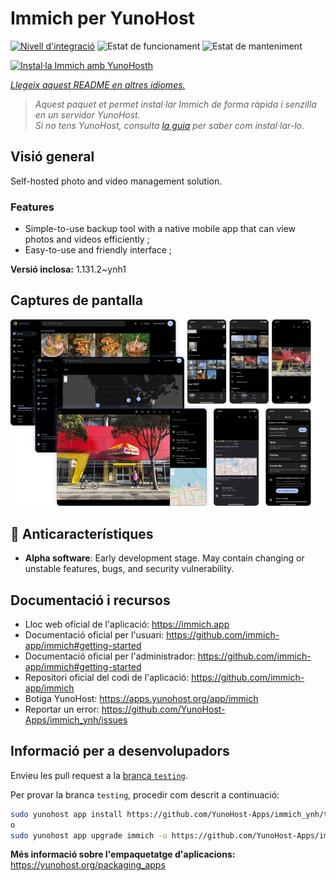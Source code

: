 <!--
N.B.: Aquest README ha estat generat automàticament per <https://github.com/YunoHost/apps/tree/master/tools/readme_generator>
NO s'ha de modificar manualment.
-->

# Immich per YunoHost

[![Nivell d'integració](https://apps.yunohost.org/badge/integration/immich)](https://ci-apps.yunohost.org/ci/apps/immich/)
![Estat de funcionament](https://apps.yunohost.org/badge/state/immich)
![Estat de manteniment](https://apps.yunohost.org/badge/maintained/immich)

[![Instal·la Immich amb YunoHosth](https://install-app.yunohost.org/install-with-yunohost.svg)](https://install-app.yunohost.org/?app=immich)

*[Llegeix aquest README en altres idiomes.](./ALL_README.md)*

> *Aquest paquet et permet instal·lar Immich de forma ràpida i senzilla en un servidor YunoHost.*  
> *Si no tens YunoHost, consulta [la guia](https://yunohost.org/install) per saber com instal·lar-lo.*

## Visió general

Self-hosted photo and video management solution.

### Features

- Simple-to-use backup tool with a native mobile app that can view photos and videos efficiently ;
- Easy-to-use and friendly interface ;


**Versió inclosa:** 1.131.2~ynh1

## Captures de pantalla

![Captures de pantalla de Immich](./doc/screenshots/immich-screenshots.png)

## :red_circle: Anticaracterístiques

- **Alpha software**: Early development stage. May contain changing or unstable features, bugs, and security vulnerability.

## Documentació i recursos

- Lloc web oficial de l'aplicació: <https://immich.app>
- Documentació oficial per l'usuari: <https://github.com/immich-app/immich#getting-started>
- Documentació oficial per l'administrador: <https://github.com/immich-app/immich#getting-started>
- Repositori oficial del codi de l'aplicació: <https://github.com/immich-app/immich>
- Botiga YunoHost: <https://apps.yunohost.org/app/immich>
- Reportar un error: <https://github.com/YunoHost-Apps/immich_ynh/issues>

## Informació per a desenvolupadors

Envieu les pull request a la [branca `testing`](https://github.com/YunoHost-Apps/immich_ynh/tree/testing).

Per provar la branca `testing`, procedir com descrit a continuació:

```bash
sudo yunohost app install https://github.com/YunoHost-Apps/immich_ynh/tree/testing --debug
o
sudo yunohost app upgrade immich -u https://github.com/YunoHost-Apps/immich_ynh/tree/testing --debug
```

**Més informació sobre l'empaquetatge d'aplicacions:** <https://yunohost.org/packaging_apps>
